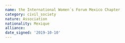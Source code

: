 ```yaml
---
name: the International Women´s Forum Mexico Chapter
category: civil_society
nature: Association
nationality: Mexique
alliance: 
date_signed: '2019-10-10'
---
```

    